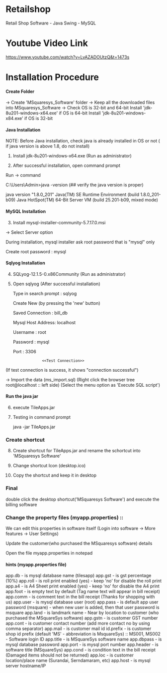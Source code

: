 # Retailshop
Retail Shop Software - Java Swing - MySQL 

# Youtube Video Link
https://www.youtube.com/watch?v=LvAZADOUtzQ&t=1473s

# Installation Procedure

#### Create Folder

-> Create 'MSquaresys_Software' folder
-> Keep all the downloaded files into MSquaresys_Software
-> Check OS is 32-bit and 64-bit
	Install 'jdk-8u201-windows-x64.exe' if OS is 64-bit
	Install 'jdk-8u201-windows-x84.exe' if OS is 32-bit


#### Java Installation

NOTE: Before Java installation, check java is already installed in OS or not ( if java version is above 1.8, do not install)

1. Install jdk-8u201-windows-x64.exe   (Run as administrator)

2. After successful installation, open command prompt  

Run -> command 
	
C:\Users\Admin>java -version      (## verify the java version is proper)

java version "1.8.0_201"
Java(TM) SE Runtime Environment (build 1.8.0_201-b09)
Java HotSpot(TM) 64-Bit Server VM (build 25.201-b09, mixed mode)

#### MySQL Installation

3. Install mysql-installer-community-5.7.17.0.msi   

-> Select Server option

During installation, mysql installer ask root password that is "mysql" only
 
   Create root password : mysql


#### Sqlyog Installation

4. SQLyog-12.1.5-0.x86Community   (Run as administrator)

5. Open sqlyog   (After successful installation)

	Type in search prompt : sqlyog
	
	Create New (by pressing the 'new' button)
	
	Saved Connection : bill_db

	Mysql Host Address: localhost
	
	Username	: root
	
	Password	: mysql
	
	Port		: 3306
	
					<<Test Connection>>    
					
(If test connection is success, it shows "connection successful")

-> Import the data   (ms_import.sql)
	(Right click the browser tree root@localhost :: left side)
	(Select the menu option as 'Execute SQL script')


#### Run the java jar

6. execute TileApps.jar  

7. Testing in command prompt

	java -jar TileApps.jar  
	
### Create shortcut

8. Create shortcut for TileApps.jar and rename the schortcut into 'MSquaresys Software'

9. Change shortcut Icon (desktop.ico)

10. Copy the shortcut and keep it in desktop  


### Final

double click the desktop shortcut('MSquaresys Software') and execute the billing software


### Change the property files  (myapp.properties)  :: 

We can edit this properties in software itself  (Login into software -> More features -> User Settings)

Update the customer(who purchased the MSquaresys software) details

Open the file myapp.properties in notepad

#### hints (myapp.properties file)

app.db   	- is mysql database name   (tilesapp)
app.gst  	- is gst percentage  (10%)
app.roll 	- is roll print enabled (yes)  - keep 'no' for disable the roll print
app.a4		- is A4 Sheet print enabled (yes) - keep 'no' for disable the A4 print
app.foot    - is empty text by default (Tag name text will appear in bill receipt)
app.comm    - is comment text in the bill receipt (Thanks for shopping with us)
app.user    - is mysql database user   (root)
app.pass    - is default app user password (msquare) - when new user is added, then that user password is msquare
app.land    - is landmark name - Near by location to customer (who purchased the MSquareSys software)
app.gstn    - is customer GST number
app.cont    - is customer contact number (add more contact no by using comma separator)
app.mail    - is customer mail id
id.prefix 	- is customer shop id prefix (default 'MS' - abbreviation is MsquareSys)  :: MS001, MS002 - Software login ID
app.title   - is MSquareSys software name 
app.dbpass  - is mysql database password
app.port	- is mysql port number
app.header  - is software title (MSquareSys)
app.cond	- is condition text in the bill receipt (Damaged items should not be returned) 
app.loc		- is customer location/place name (Surandai, Serndamaram, etc)
app.host	- is mysql server hostname/IP
